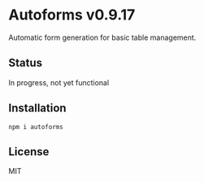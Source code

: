 # Autoforms v0.9.17

Automatic form generation for basic table management.

## Status

In progress, not yet functional

## Installation

`npm i autoforms`

## License

MIT
